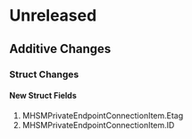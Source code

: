 # Unreleased

## Additive Changes

### Struct Changes

#### New Struct Fields

1. MHSMPrivateEndpointConnectionItem.Etag
1. MHSMPrivateEndpointConnectionItem.ID
